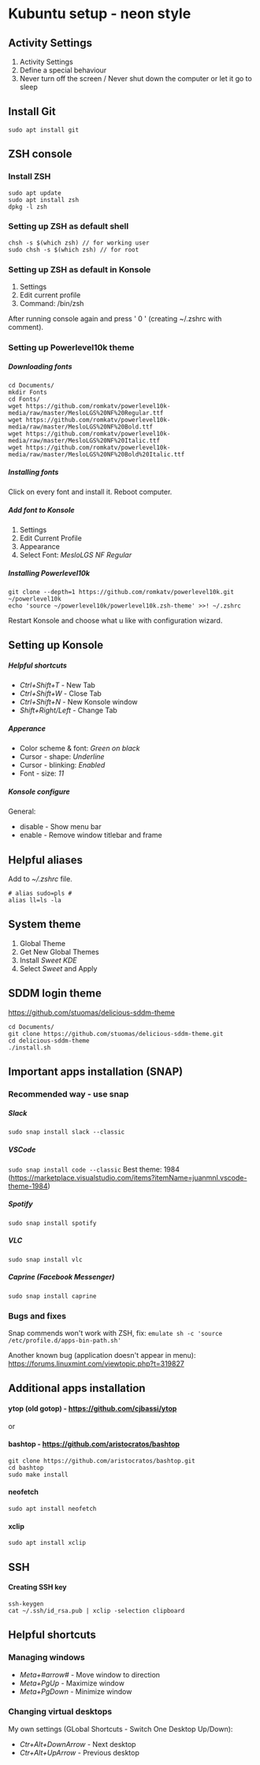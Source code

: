 # Kubuntu setup - neon style
## Activity Settings

 1. Activity Settings
 2. Define a special behaviour
 3. Never turn off the screen / Never shut down the computer or let it go to sleep

## Install Git
```console
sudo apt install git
```

## ZSH console
### Install ZSH
```console
sudo apt update
sudo apt install zsh
dpkg -l zsh
```
### Setting up ZSH as default shell
```console
chsh -s $(which zsh) // for working user
sudo chsh -s $(which zsh) // for root
```
### Setting up ZSH as default in Konsole

 1. Settings
 2. Edit current profile
 3. Command: /bin/zsh

After running console again and press ' 0 ' (creating ~/.zshrc with comment).

### Setting up Powerlevel10k theme
##### Downloading fonts
```console
cd Documents/
mkdir Fonts
cd Fonts/
wget https://github.com/romkatv/powerlevel10k-media/raw/master/MesloLGS%20NF%20Regular.ttf
wget https://github.com/romkatv/powerlevel10k-media/raw/master/MesloLGS%20NF%20Bold.ttf
wget https://github.com/romkatv/powerlevel10k-media/raw/master/MesloLGS%20NF%20Italic.ttf
wget https://github.com/romkatv/powerlevel10k-media/raw/master/MesloLGS%20NF%20Bold%20Italic.ttf
```
##### Installing fonts
Click on every font and install it. Reboot computer.
##### Add font to Konsole

 1. Settings
 2. Edit Current Profile
 3. Appearance
 4. Select Font: *MesloLGS NF Regular*

##### Installing Powerlevel10k
```console
git clone --depth=1 https://github.com/romkatv/powerlevel10k.git ~/powerlevel10k
echo 'source ~/powerlevel10k/powerlevel10k.zsh-theme' >>! ~/.zshrc
```
Restart Konsole and choose what u like with configuration wizard.
## Setting up Konsole
##### Helpful shortcuts
 - *Ctrl+Shift+T* - New Tab
 - *Ctrl+Shift+W* - Close Tab
 - *Ctrl+Shift+N* - New Konsole window
 - *Shift+Right/Left* - Change Tab
##### Apperance

 - Color scheme & font: *Green on black*
 - Cursor - shape: *Underline*
 - Cursor - blinking: *Enabled*
 - Font - size: *11* 
##### Konsole configure
General:
 - disable - Show menu bar
 - enable - Remove window titlebar and frame

## Helpful aliases
Add to *~/.zshrc* file.
```console
# alias sudo=pls #
alias ll=ls -la
```
## System theme

 1. Global Theme
 2. Get New Global Themes
 3. Install *Sweet KDE*
 4. Select *Sweet* and Apply 

## SDDM login theme
https://github.com/stuomas/delicious-sddm-theme
```console
cd Documents/
git clone https://github.com/stuomas/delicious-sddm-theme.git
cd delicious-sddm-theme
./install.sh
```
## Important apps installation (SNAP)

### Recommended way - use snap

##### Slack
`sudo snap install slack --classic`
##### VSCode
`sudo snap install code --classic`
Best theme: 1984 (https://marketplace.visualstudio.com/items?itemName=juanmnl.vscode-theme-1984)
##### Spotify
`sudo snap install spotify`
##### VLC
`sudo snap install vlc`
##### Caprine (Facebook Messenger)
`sudo snap install caprine`

### Bugs and fixes
Snap commends won't work with ZSH, fix:
`emulate sh -c 'source /etc/profile.d/apps-bin-path.sh'`

Another known bug (application doesn't appear in menu): https://forums.linuxmint.com/viewtopic.php?t=319827

## Additional apps installation
#### ytop (old gotop) - https://github.com/cjbassi/ytop
or
#### bashtop - https://github.com/aristocratos/bashtop
```console
git clone https://github.com/aristocratos/bashtop.git
cd bashtop
sudo make install
```
#### neofetch
`sudo apt install neofetch`

#### xclip
`sudo apt install xclip`
## SSH
#### Creating SSH key
```console
ssh-keygen
cat ~/.ssh/id_rsa.pub | xclip -selection clipboard
```
## Helpful shortcuts
### Managing windows
 - *Meta+#arrow#* - Move window to direction
 - *Meta+PgUp* - Maximize window
 - *Meta+PgDown* - Minimize window
### Changing virtual desktops
My own settings (GLobal Shortcuts - Switch One Desktop Up/Down):
 - *Ctr+Alt+DownArrow* - Next desktop
 - *Ctr+Alt+UpArrow* - Previous desktop


